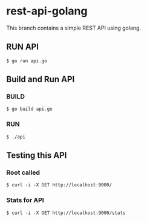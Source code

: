 # rest-api-golang

This branch contains a simple REST API using golang.

## RUN API

    $ go run api.go 

## Build and Run API
### BUILD

    $ go build api.go
    
### RUN

    $ ./api
    
## Testing this API

### Root called

    $ curl -i -X GET http://localhost:9000/

### Stats for API

    $ curl -i -X GET http://localhost:9000/stats
 